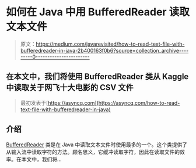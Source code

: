 # 如何在 Java 中用 BufferedReader 读取文本文件

> 原文：<https://medium.com/javarevisited/how-to-read-text-file-with-bufferedreader-in-java-2b400163f0b6?source=collection_archive---------0----------------------->

## 在本文中，我们将使用 BufferedReader 类从 Kaggle 中读取关于网飞十大电影的 CSV 文件

> 最初发表于[https://asyncq.com](https://asyncq.com/how-to-read-text-file-with-bufferedreader-in-java)

## 介绍

[BufferedReader](https://www.java67.com/2020/09/bufferedreader-lines-stream-example-in-java-8.html) 类是在 Java 中读取文本文件时使用最多的一个。这个类提供了从输入流中读取字符的方法。顾名思义，它缓冲读取字符，因此在读取文件的效率。在本文中，我们将…